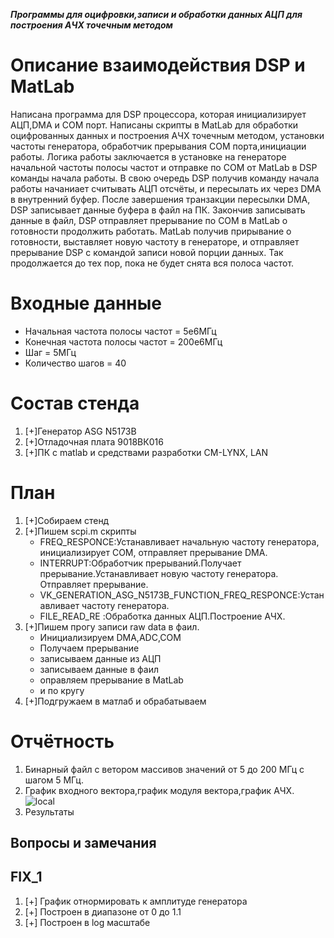 ***Программы для оцифровки,записи и обработки данных АЦП для построения АЧХ точечным методом***

# Описание взаимодействия DSP и MatLab
Написана программа для DSP процессора, которая инициализирует АЦП,DMA и COM порт. 
Написаны скрипты в MatLab  для обработки оцифрованных данных и построения АЧХ точечным методом, установки частоты генератора,
обработчик прерывания COM порта,инициации работы.
Логика работы заключается в установке на генераторе начальной частоты полосы частот и отправке по COM от MatLab в DSP команды начала работы.
В свою очередь DSP получив команду начала работы начаниает считывать АЦП отсчёты, и пересылать их через DMA в внутренний буфер.
После завершения транзакции пересылки DMA, DSP записывает данные буфера в файл на ПК.
Закончив записывать данные в файл, DSP отправляет прерывание по  COM в MatLab о готовности продолжить работать.
MatLab получив прирывание о готовности, выставляет новую частоту в генераторе, и отправляет прерывание  DSP с командой записи новой
порции данных. Так продолжается до тех пор, пока не будет снята вся полоса частот.

# Входные данные
- Начальная частота полосы частот = 5е6МГц
- Конечная частота полосы частот = 200е6МГц
- Шаг = 5МГц
- Количество шагов = 40

# Состав стенда
1. [+]Генератор ASG N5173B
2. [+]Отладочная плата 9018ВК016
3. [+]ПК с matlab и средствами разработки CM-LYNX, LAN

# План
1. [+]Собираем стенд
2. [+]Пишем scpi.m скрипты
   - FREQ_RESPONCE:Устанавливает начальную частоту генератора, инициализирует COM, отправляет прерывание DMA.
   - INTERRUPT:Обработчик прерываний.Получает прерывание.Устанавливает новую частоту генератора. Отправляет прерывание. 
   - VK_GENERATION_ASG_N5173B_FUNCTION_FREQ_RESPONCE:Устанавливает частоту генератора.
   - FILE_READ_RE :Обработка данных АЦП.Построение АЧХ.
3. [+]Пишем прогу записи raw data в фаил.
   - Инициализируем DMA,ADC,COM
   - Получаем прерывание
   - записываем данные из АЦП
   - записываем данные в фаил
   - оправляем прерывание в MatLab
   - и по кругу
4. [+]Подгружаем в матлаб и обрабатываем

# Отчётность
1. Бинарный файл с ветором массивов значений от 5 до 200 МГц с шагом 5 МГц.
2. График входного вектора,график модуля вектора,график АЧХ.
![local](https://github.com/IDA102/1967BH044/blob/master/FREQ_RESPONCE/FR_log_y.jpg)
3. Результаты 

## Вопросы и замечания


## FIX_1
1. [+] График отнормировать к амплитуде генератора
2. [+] Построен в диапазоне от 0 до 1.1
3. [+] Построен в log масштабе
